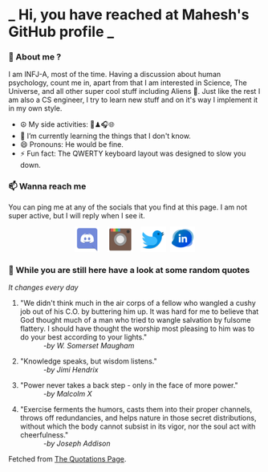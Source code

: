 # **_ Hi, you have reached at Mahesh's GitHub profile _**
### 🌸 About me ?
I am INFJ-A, most of the time. Having a discussion about human psychology, count me in, apart from that I am interested in Science, The Universe, and all other super cool stuff including Aliens 🤫. Just like the rest I am also a CS engineer, I try to learn new stuff and on it's way I implement it in my own style. 
- ☮ My side activities: 🎨♟🎧🌐
- 🌱 I’m currently learning the things that I don't know.
- 😄 Pronouns: He would be fine.
- ⚡ Fun fact: The QWERTY keyboard layout was designed to slow you down.

### 📫 Wanna reach me
You can ping me at any of the socials that you find at this page. I am not super active, but I will reply when I see it.
<p align="center">
<a href="https://discordapp.com/users/733328856957714472"><img src="./Assets/Papirus-Team-Papirus-Apps-Discord.svg" height="50px" width="50px" ></a>&nbsp; &nbsp;  
<a href ="https://instagram.com/obl1v_on"><img src="./Assets/Papirus-Team-Papirus-Apps-Instagram.svg" height="50px" width="50px" ></a>&nbsp;  &nbsp; 
<a href ="https://twitter.com/MaheshN2000"><img src="./Assets/Papirus-Team-Papirus-Apps-Twitter.svg" height ="50px" width="50px" ></a>&nbsp;
<a href ="https://linkedin.com/in/mahesh2000"><img src="./Assets/in.png" height ="50px" width="50px" ></a>

</p>



### 🔰 While you are still here have a look at some random quotes
*It changes every day*

<!-- BLOG-POST-LIST:START -->
 1.  "We didn't think much in the air corps of a fellow who wangled a cushy job out of his C.O. by buttering him up. It was hard for me to believe that God thought much of a man who tried to wangle salvation by fulsome flattery. I should have thought the worship most pleasing to him was to do your best according to your lights." <br> &emsp;&emsp;&emsp; <i>-by W. Somerset Maugham</i> 

 2.  "Knowledge speaks, but wisdom listens." <br> &emsp;&emsp;&emsp; <i>-by Jimi Hendrix</i> 

 3.  "Power never takes a back step - only in the face of more power." <br> &emsp;&emsp;&emsp; <i>-by Malcolm X</i> 

 4.  "Exercise ferments the humors, casts them into their proper channels, throws off redundancies, and helps nature in those secret distributions, without which the body cannot subsist in its vigor, nor the soul act with cheerfulness." <br> &emsp;&emsp;&emsp; <i>-by Joseph Addison</i> 
<!-- BLOG-POST-LIST:END -->
Fetched from <a href="http://www.quotationspage.com/data/mqotd.rss"> The Quotations Page</a>.
<!-- The above quotes are fetched from " http://www.quotationspage.com/data/mqotd.rss " and the github action used was gautamkrishnar/blog-post-workflow@master -->

